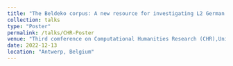 ```yaml
---
title: "The Beldeko corpus: A new resource for investigating L2 German texts written by L1 Dutch students"
collection: talks
type: "Poster"
permalink: /talks/CHR-Poster
venue: "Third comference on Computational Humanities Research (CHR),University of Antwerp, Belgium"
date: 2022-12-13
location: "Antwerp, Belgium"
---
```

